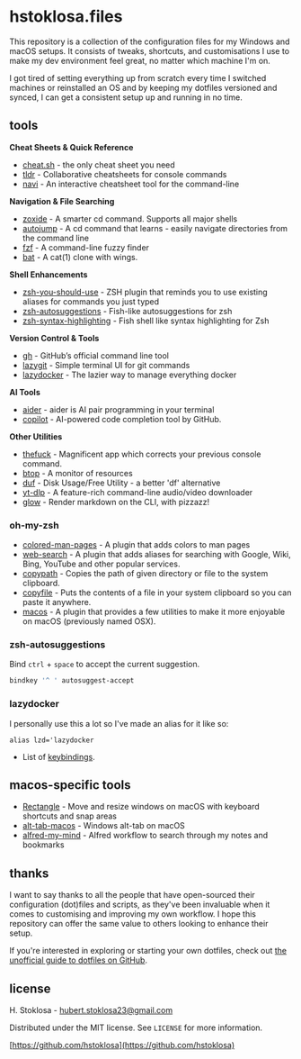 # hstoklosa.files

This repository is a collection of the configuration files for my Windows and macOS setups. It consists of tweaks, shortcuts, and customisations I use to make my dev environment feel great, no matter which machine I'm on.

I got tired of setting everything up from scratch every time I switched machines or reinstalled an OS and by keeping my dotfiles versioned and synced, I can get a consistent setup up and running in no time.

## tools

**Cheat Sheets & Quick Reference**

- [cheat.sh](https://github.com/chubin/cheat.sh) - the only cheat sheet you need
- [tldr](https://github.com/tldr-pages/tldr) - Collaborative cheatsheets for console commands
- [navi](https://github.com/denisidoro/navi) - An interactive cheatsheet tool for the command-line

**Navigation & File Searching**

- [zoxide](https://github.com/ajeetdsouza/zoxide) - A smarter cd command. Supports all major shells
- [autojump](https://github.com/wting/autojump) - A cd command that learns - easily navigate directories from the command line
- [fzf](https://github.com/junegunn/fzf) - A command-line fuzzy finder
- [bat](https://github.com/sharkdp/bat) - A cat(1) clone with wings.

**Shell Enhancements**

- [zsh-you-should-use](https://github.com/MichaelAquilina/zsh-you-should-use) - ZSH plugin that reminds you to use existing aliases for commands you just typed
- [zsh-autosuggestions](https://github.com/zsh-users/zsh-autosuggestions) - Fish-like autosuggestions for zsh
- [zsh-syntax-highlighting](https://github.com/zsh-users/zsh-syntax-highlighting) - Fish shell like syntax highlighting for Zsh

**Version Control & Tools**

- [gh](https://github.com/cli/cli) - GitHub’s official command line tool
- [lazygit](https://github.com/jesseduffield/lazygit) - Simple terminal UI for git commands
- [lazydocker](https://github.com/jesseduffield/lazydocker) - The lazier way to manage everything docker

**AI Tools**

- [aider](https://github.com/Aider-AI/aider) - aider is AI pair programming in your terminal
- [copilot](https://github.com/github/copilot) - AI-powered code completion tool by GitHub.

**Other Utilities**

- [thefuck](https://github.com/nvbn/thefuck) - Magnificent app which corrects your previous console command.
- [btop](https://github.com/aristocratos/btop) - A monitor of resources
- [duf](https://github.com/muesli/duf) - Disk Usage/Free Utility - a better 'df' alternative
- [yt-dlp](https://github.com/yt-dlp/yt-dlp) - A feature-rich command-line audio/video downloader
- [glow](https://github.com/charmbracelet/glow) - Render markdown on the CLI, with pizzazz!

### oh-my-zsh

- [colored-man-pages](https://github.com/ohmyzsh/ohmyzsh/tree/master/plugins/colored-man-pages) - A plugin that adds colors to man pages
- [web-search](https://github.com/ohmyzsh/ohmyzsh/tree/master/plugins/web-search) - A plugin that adds aliases for searching with Google, Wiki, Bing, YouTube and other popular services.
- [copypath](https://github.com/ohmyzsh/ohmyzsh/tree/master/plugins/copypath) - Copies the path of given directory or file to the system clipboard.
- [copyfile](https://github.com/ohmyzsh/ohmyzsh/tree/master/plugins/copyfile) - Puts the contents of a file in your system clipboard so you can paste it anywhere.
- [macos](https://github.com/ohmyzsh/ohmyzsh/tree/master/plugins/macos) - A plugin that provides a few utilities to make it more enjoyable on macOS (previously named OSX).

### zsh-autosuggestions

Bind `ctrl` + `space` to accept the current suggestion.

```bash
bindkey '^ ' autosuggest-accept
```

### lazydocker

I personally use this a lot so I've made an alias for it like so:

```
alias lzd='lazydocker
```

- List of [keybindings](https://github.com/jesseduffield/lazydocker/blob/master/docs/keybindings/Keybindings_en.md).

## macos-specific tools

- [Rectangle](https://github.com/rxhanson/Rectangle) - Move and resize windows on macOS with keyboard shortcuts and snap areas
- [alt-tab-macos](https://github.com/lwouis/alt-tab-macos) - Windows alt-tab on macOS
- [alfred-my-mind](https://github.com/nikitavoloboev/alfred-my-mind) - Alfred workflow to search through my notes and bookmarks

## thanks

I want to say thanks to all the people that have open-sourced their configuration (dot)files and scripts, as they've been invaluable when it comes to customising and improving my own workflow. I hope this repository can offer the same value to others looking to enhance their setup.

If you're interested in exploring or starting your own dotfiles, check out [the unofficial guide to dotfiles on GitHub](https://dotfiles.github.io/).

## license

H. Stoklosa - hubert.stoklosa23@gmail.com

Distributed under the MIT license. See `LICENSE` for more information.

[https://github.com/hstoklosa](https://github.com/hstoklosa)
